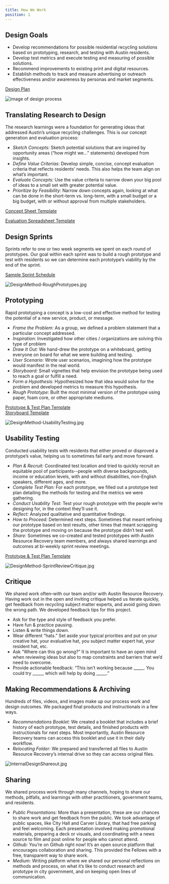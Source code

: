 ```yaml
---
title: How We Work
position: 1
---
```


## Design Goals

* Develop recommendations for possible residential recycling solutions based on prototyping, research, and testing with Austin residents.
* Develop test metrics and execute testing and measuring of possible solutions.
* Recommend improvements to existing print and digital resources.
* Establish methods to track and measure advertising or outreach effectiveness and/or awareness by personas and market segments.

[Design Plan](https://docs.google.com/document/d/1rqR_tuWFXR3g2NHKQ2_4oQ3OKb_h3xm88ZOom_QVEiY/edit?usp=sharing)

![image of design process](/assets/img/projects/zero-waste/DesignMethod-ConceptEvaluation.jpg)

## Translating Research to Design

The research learnings were a foundation for generating ideas that addressed Austin’s unique recycling challenges. This is our concept generation and evaluation process:

* *Sketch Concepts:* Sketch potential solutions that are inspired by opportunity areas (“how might we…” statements) developed from insights.
* *Define Value Criterias:* Develop simple, concise, concept evaluation criteria that reflects residents’ needs. This also helps the team align on what’s important.
* *Evaluate Concepts:* Use the value criteria to narrow down your big pool of ideas to a small set with greater potential value.
* *Prioritize by Feasibility:* Narrow down concepts again, looking at what can be done in the short-term vs. long-term, with a small budget or a big budget, with or without approval from multiple stakeholders.

[Concept Sheet Template](https://docs.google.com/document/d/1l73qK3jtAm5I-5xdqeLI_Y_besYYhwRtEqm-u6Hzx7c/edit?usp=sharing)

[Evaluation Spreadsheet Template](https://docs.google.com/spreadsheets/d/1KdyuqadqUcwr7Yz12LK9EVQz_kvYhz9CBF2IYoZizaU/edit?usp=sharing)

## Design Sprints

Sprints refer to one or two week segments we spent on each round of prototypes. Our goal within each sprint was to build a rough prototype and test with residents so we can determine each prototype’s viability by the end of the sprint.

[Sample Sprint Schedule](https://docs.google.com/spreadsheets/d/1uCVVK9bhXImivm__Rb0O5O9wMBH5UNrPrCKWjXQGF-c/edit?usp=sharing)

![DesignMethod-RoughPrototypes.jpg](/assets/img/projects/zero-waste/DesignMethod-RoughPrototypes.jpg)

## Prototyping

Rapid prototyping a concept is a low-cost and effective method for testing the potential of a new service, product, or message.

* *Frame the Problem:* As a group, we defined a problem statement that a particular concept addressed.
* *Inspiration*: Investigated how other cities / organizations are solving this type of problem
* *Draw It Out:* We hand-drew the prototype on a whiteboard, getting everyone on board for what we were building and testing.
* *User Scenario:* Wrote user scenarios, imagining how the prototype would manifest in the real world.
* *Storyboard:* Small vignettes that help envision the prototype being used to reach a goal or fulfill a need.
* *Form a Hypothesis:* Hypothesized how that idea would solve for the problem and developed metrics to measure this hypothesis.
* *Rough Prototype:* Built the most minimal version of the prototype using paper, foam core, or other appropriate mediums.

[Prototype & Test Plan Template](https://docs.google.com/document/d/1bqS9Dc8mK8JcDAfPdFtNj0YXUoFX2xojlMPAp1GaslM/edit?usp=sharing)\
[Storyboard Template](https://docs.google.com/presentation/d/1UACE7gEnpR_rdWTbAc6_DubjkrQ85cPnzG6OQ-5XOyA/edit?usp=sharing)

![DesignMethod-UsabilityTesting.jpg](/assets/img/projects/zero-waste/DesignMethod-UsabilityTesting.jpg)

## Usability Testing

Conducted usability tests with residents that either proved or disproved a prototype’s value, helping us to sometimes fail early and move forward.

* *Plan & Recruit:* Coordinated test location and tried to quickly recruit an equitable pool of participants--people with diverse backgrounds, income or education levels, with and without disabilities, non-English speakers, different ages, and more.
* *Complete Test Plan:* For each prototype, we filled out a prototype test plan detailing the methods for testing and the metrics we were gathering.
* *Conduct Usability Test:* Test your rough prototype with the people we’re designing for, in the context they’ll use it.
* *Reflect:* Analyzed qualitative and quantitative findings.
* *How to Proceed:* Determined next steps. Sometimes that meant refining our prototype based on test results, other times that meant scrapping the prototype and moving on because the prototype didn’t test well.
* *Share:* Sometimes we co-created and tested prototypes with Austin Resource Recovery team members, and always shared learnings and outcomes at bi-weekly sprint review meetings.

[Prototype & Test Plan Template](https://docs.google.com/document/d/1bqS9Dc8mK8JcDAfPdFtNj0YXUoFX2xojlMPAp1GaslM/edit?usp=sharing)

![DesignMethod-SprintReviewCritique.jpg](/assets/img/projects/zero-waste/DesignMethod-SprintReviewCritique.jpg)

## Critique

We shared work often–with our team and/or with Austin Resource Recovery. Having work out in the open and inviting critique helped us iterate quickly, get feedback from recycling subject matter experts, and avoid going down the wrong path. We developed feedback tips for this project.

* Ask for the type and style of feedback you prefer.
* Have fun & practice pausing.
* Listen & write things down.
* Wear different “hats.” Set aside your typical priorities and put on your creative hat, your evaluative hat, you subject matter expert hat, your resident hat, etc.
* Ask “Where can this go wrong?” It is important to have an open mind when reviewing ideas but also to map constraints and barriers that we’d need to overcome.
* Provide actionable feedback: “This isn’t working because _____. You could try _____, which will help by doing _____.”

## Making Recommendations & Archiving

Hundreds of files, videos, and images make up our process work and design outcomes. We packaged final products and instructionals in a few ways.

* *Recommendations Booklet:* We  created a booklet that includes a brief history of each prototype, test details, and finished products with instructionals for next steps. Most importantly, Austin Resource Recovery teams can access this booklet and use it in their daily workflow.
* *Relocating Folder:* We prepared and transferred all files to Austin Resource Recovery’s internal drive so they can access original files.

![InternalDesignShareout.jpg](/assets/img/projects/zero-waste/InternalDesignShareout.jpg)

## Sharing

We shared process work through many channels, hoping to share our methods, pitfalls, and learnings with other practitioners, government teams, and residents.

* *Public Presentations:* More than a presentation, these are our chances to share work and get feedback from the public. We took advantage of public spaces, like City Hall and Carver Library, that had free parking and feel welcoming. Each presentation involved making promotional materials, preparing a deck or visuals, and coordinating with a news source to film and post online for people who cannot attend.
* *Github:* You’re on Github right now! It’s an open source platform that encourages collaboration and sharing. This provided the Fellows with a free, transparent way to share work.
* *Medium:* Writing platform where we shared our personal reflections on methods and process, on what it’s like to conduct research and prototype in city government, and on keeping open lines of communication.
